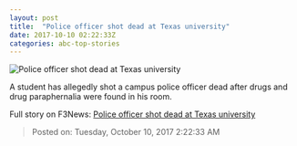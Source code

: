 ```yaml
---
layout: post
title:  "Police officer shot dead at Texas university"
date: 2017-10-10 02:22:33Z
categories: abc-top-stories
---
```


![Police officer shot dead at Texas university](http://www.abc.net.au/news/image/9034538-1x1-700x700.jpg)

A student has allegedly shot a campus police officer dead after drugs and drug paraphernalia were found in his room.


Full story on F3News: [Police officer shot dead at Texas university](http://www.f3nws.com/n/kBSNPD)

> Posted on: Tuesday, October 10, 2017 2:22:33 AM
